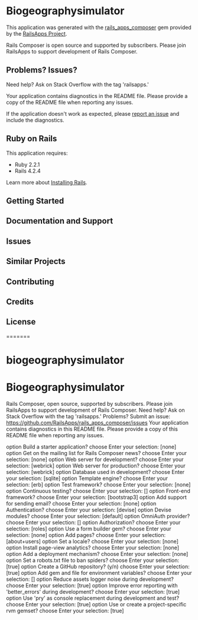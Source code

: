 Biogeographysimulator
================

This application was generated with the [rails_apps_composer](https://github.com/RailsApps/rails_apps_composer) gem
provided by the [RailsApps Project](http://railsapps.github.io/).

Rails Composer is open source and supported by subscribers. Please join RailsApps to support development of Rails Composer.

Problems? Issues?
-----------

Need help? Ask on Stack Overflow with the tag 'railsapps.'

Your application contains diagnostics in the README file. Please provide a copy of the README file when reporting any issues.

If the application doesn't work as expected, please [report an issue](https://github.com/RailsApps/rails_apps_composer/issues)
and include the diagnostics.

Ruby on Rails
-------------

This application requires:

- Ruby 2.2.1
- Rails 4.2.4

Learn more about [Installing Rails](http://railsapps.github.io/installing-rails.html).

Getting Started
---------------

Documentation and Support
-------------------------

Issues
-------------

Similar Projects
----------------

Contributing
------------

Credits
-------

License
-------
=======
# biogeographysimulator


Biogeographysimulator
================

Rails Composer, open source, supported by subscribers.
Please join RailsApps to support development of Rails Composer.
Need help? Ask on Stack Overflow with the tag 'railsapps.'
Problems? Submit an issue: https://github.com/RailsApps/rails_apps_composer/issues
Your application contains diagnostics in this README file.
Please provide a copy of this README file when reporting any issues.


option  Build a starter application?
choose  Enter your selection: [none]
option  Get on the mailing list for Rails Composer news?
choose  Enter your selection: [none]
option  Web server for development?
choose  Enter your selection: [webrick]
option  Web server for production?
choose  Enter your selection: [webrick]
option  Database used in development?
choose  Enter your selection: [sqlite]
option  Template engine?
choose  Enter your selection: [erb]
option  Test framework?
choose  Enter your selection: [none]
option  Continuous testing?
choose  Enter your selection: []
option  Front-end framework?
choose  Enter your selection: [bootstrap3]
option  Add support for sending email?
choose  Enter your selection: [none]
option  Authentication?
choose  Enter your selection: [devise]
option  Devise modules?
choose  Enter your selection: [default]
option  OmniAuth provider?
choose  Enter your selection: []
option  Authorization?
choose  Enter your selection: [roles]
option  Use a form builder gem?
choose  Enter your selection: [none]
option  Add pages?
choose  Enter your selection: [about+users]
option  Set a locale?
choose  Enter your selection: [none]
option  Install page-view analytics?
choose  Enter your selection: [none]
option  Add a deployment mechanism?
choose  Enter your selection: [none]
option  Set a robots.txt file to ban spiders?
choose  Enter your selection: [true]
option  Create a GitHub repository? (y/n)
choose  Enter your selection: [true]
option  Add gem and file for environment variables?
choose  Enter your selection: []
option  Reduce assets logger noise during development?
choose  Enter your selection: [true]
option  Improve error reporting with 'better_errors' during development?
choose  Enter your selection: [true]
option  Use 'pry' as console replacement during development and test?
choose  Enter your selection: [true]
option  Use or create a project-specific rvm gemset?
choose  Enter your selection: [true]
